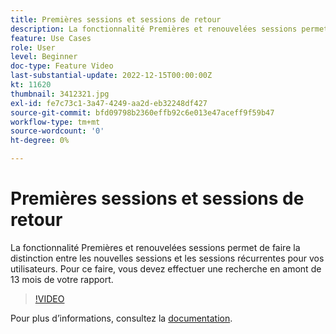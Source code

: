 ```yaml
---
title: Premières sessions et sessions de retour
description: La fonctionnalité Premières et renouvelées sessions permet de faire la distinction entre les nouvelles sessions et les sessions récurrentes pour vos utilisateurs. Pour ce faire, vous devez effectuer une recherche en amont de 13 mois de votre rapport.
feature: Use Cases
role: User
level: Beginner
doc-type: Feature Video
last-substantial-update: 2022-12-15T00:00:00Z
kt: 11620
thumbnail: 3412321.jpg
exl-id: fe7c73c1-3a47-4249-aa2d-eb32248df427
source-git-commit: bfd09798b2360effb92c6e013e47aceff9f59b47
workflow-type: tm+mt
source-wordcount: '0'
ht-degree: 0%

---
```


# Premières sessions et sessions de retour

La fonctionnalité Premières et renouvelées sessions permet de faire la distinction entre les nouvelles sessions et les sessions récurrentes pour vos utilisateurs. Pour ce faire, vous devez effectuer une recherche en amont de 13 mois de votre rapport.

>[!VIDEO](https://video.tv.adobe.com/v/3416833/?quality=12&learn=on&captions=fre_fr)

Pour plus dʼinformations, consultez la [documentation](https://experienceleague.adobe.com/docs/analytics-platform/using/cja-usecases/data-views/data-views-usecases.html?lang=fr#new-repeat).
